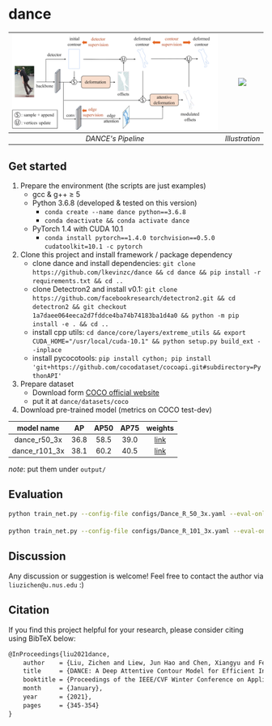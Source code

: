 # dance


| ![](./assets/pipeline.png) | ![](assets/demo.gif) |
| :------------------------: | :------------------: |
|     *DANCE's Pipeline*     |    *Illustration*    |

## Get started
1. Prepare the environment (the scripts are just examples)
   - gcc & g++ ≥ 5
   - Python 3.6.8 (developed & tested on this version)
     - `conda create --name dance python==3.6.8`
     - `conda deactivate && conda activate dance`
   - PyTorch 1.4 with CUDA 10.1
     - `conda install pytorch==1.4.0 torchvision==0.5.0 cudatoolkit=10.1 -c pytorch`
2. Clone this project and install framework / package dependency
   - clone dance and install dependencies: `git clone https://github.com/lkevinzc/dance && cd dance && pip install -r requirements.txt && cd ..`
   - clone Detectron2 and install v0.1: `git clone https://github.com/facebookresearch/detectron2.git && cd detectron2 && git checkout 1a7daee064eeca2d7fddce4ba74b74183ba1d4a0 && python -m pip install -e . && cd ..`
   - install cpp utils: `cd dance/core/layers/extreme_utils && export CUDA_HOME="/usr/local/cuda-10.1" && python setup.py build_ext --inplace`
   - install pycocotools: `pip install cython; pip install 'git+https://github.com/cocodataset/cocoapi.git#subdirectory=PythonAPI'`
3. Prepare dataset
   - Download form [COCO official website](https://cocodataset.org/#download)
   - put it at `dance/datasets/coco`
4. Download pre-trained model (metrics on COCO test-dev)

|  model name   |  AP   | AP50  | AP75  |                                          weights                                           |
| :-----------: | :---: | :---: | :---: | :----------------------------------------------------------------------------------------: |
| dance_r50_3x  | 36.8  | 58.5  | 39.0  | [link](https://drive.google.com/file/d/1oh0ZkBgnYu6t4dlPNlfxEnhWruA87DIt/view?usp=sharing) |
| dance_r101_3x | 38.1  | 60.2  | 40.5  | [link](https://drive.google.com/file/d/1H5eyu06qBpyw-We7CYEs4IxpdZvouJBo/view?usp=sharing) |

 *note*: put them under `output/`

## Evaluation
```bash
python train_net.py --config-file configs/Dance_R_50_3x.yaml --eval-only MODEL.WEIGHTS ./output/r50_3x_model_final.pth

python train_net.py --config-file configs/Dance_R_101_3x.yaml --eval-only MODEL.WEIGHTS ./output/r101_3x_model_final.pth
```

## Discussion
Any discussion or suggestion is welcome! Feel free to contact the author via `liuzichen@u.nus.edu`  :)

## Citation
If you find this project helpful for your research, please consider citing using BibTeX below:
```tex
@InProceedings{liu2021dance,
    author    = {Liu, Zichen and Liew, Jun Hao and Chen, Xiangyu and Feng, Jiashi},
    title     = {DANCE: A Deep Attentive Contour Model for Efficient Instance Segmentation},
    booktitle = {Proceedings of the IEEE/CVF Winter Conference on Applications of Computer Vision (WACV)},
    month     = {January},
    year      = {2021},
    pages     = {345-354}
}
```

